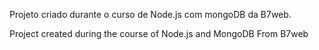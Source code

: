 Projeto criado durante o curso de Node.js com mongoDB da B7web.

Project created during the course of Node.js and MongoDB From B7web
